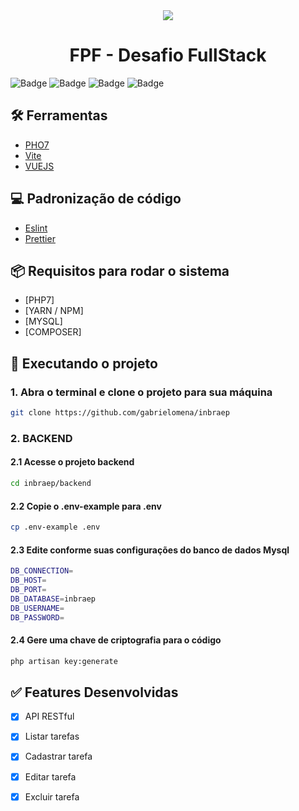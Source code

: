 <div align="center">
	<img src="https://inbraep.com.br/wp-content/uploads/2017/10/cropped-favicon-192x192.png" with="600"/>
	<h1>FPF - Desafio FullStack</h1>
</div>

![Badge](https://img.shields.io/badge/Version-1.0.0-%23542F61?style=for-the-badge&logo=appveyor)
![Badge](https://img.shields.io/badge/Laravel-v10.00-%233570B2?style=for-the-badge&logo=laravel)
![Badge](https://img.shields.io/badge/PHP-v^7.4-%2300B98E?style=for-the-badge&logo=php)
![Badge](https://img.shields.io/badge/Composer-v2.1.9-%2300B98E?style=for-the-badge&logo=appveyor)

## 🛠 Ferramentas

-   [PHO7](https://pt-br.reactjs.org/)
-   [Vite](https://vitejs.dev/)
-   [VUEJS](https://nodejs.org/en/)


## 💻 Padronização de código

-   [Eslint](https://eslint.org/)
-   [Prettier](https://prettier.io/)

## 📦 Requisitos para rodar o sistema

-   [PHP7]
-   [YARN / NPM]
-   [MYSQL]
-   [COMPOSER]

## 🚀 Executando o projeto
### 1. Abra o terminal e clone o projeto para sua máquina
```bash
git clone https://github.com/gabrielomena/inbraep
```
### 2. BACKEND
#### 2.1 Acesse o projeto backend
```bash
cd inbraep/backend
```
#### 2.2 Copie o .env-example para .env
```bash
cp .env-example .env
```
#### 2.3 Edite conforme suas configurações do banco de dados Mysql
```bash
DB_CONNECTION=
DB_HOST=
DB_PORT=
DB_DATABASE=inbraep
DB_USERNAME=
DB_PASSWORD=
```
#### 2.4 Gere uma chave de criptografia para o código
```bash
php artisan key:generate
```

## ✅ Features Desenvolvidas

-   [x] API RESTful
-   [x] Listar tarefas
-   [x] Cadastrar tarefa
-   [x] Editar tarefa
-   [x] Excluir tarefa

